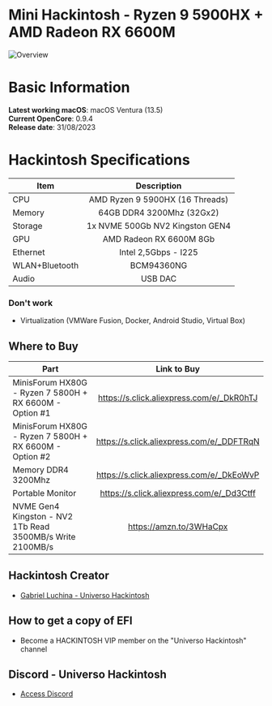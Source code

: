 # Mini Hackintosh - Ryzen 9 5900HX + AMD Radeon RX 6600M

![Overview](https://github.com/luchina-gabriel/EFI-MINISFORUM-HX90G-OR-HX80G-RYZEN-9-5900H-RYZEN-7-5700HX-RX6600M-WITH-AIRDROP-PUBLIC/assets/23700365/2fccf4f9-d57d-4e4d-ba36-cfbd63d97207)

# Basic Information

**Latest working macOS**: macOS Ventura (13.5)
<br>
**Current OpenCore**: 0.9.4
<br>
**Release date**: 31/08/2023

# Hackintosh Specifications
|Item|Description|
|-|:-------:|
|CPU|AMD Ryzen 9 5900HX (16 Threads)|
|Memory|64GB DDR4 3200Mhz (32Gx2)|
|Storage|1x NVME 500Gb NV2 Kingston GEN4|
|GPU|AMD Radeon RX 6600M 8Gb|
|Ethernet|Intel 2,5Gbps - I225|
|WLAN+Bluetooth|BCM94360NG|
|Audio|USB DAC|

### Don't work
- Virtualization (VMWare Fusion, Docker, Android Studio, Virtual Box)

## Where to Buy

|Part|Link to Buy|
|-|:-------:|
|MinisForum HX80G - Ryzen 7 5800H + RX 6600M - Option #1|https://s.click.aliexpress.com/e/_DkR0hTJ|
|MinisForum HX80G - Ryzen 7 5800H + RX 6600M - Option #2|https://s.click.aliexpress.com/e/_DDFTRqN|
|Memory DDR4 3200Mhz|https://s.click.aliexpress.com/e/_DkEoWvP|
|Portable Monitor|https://s.click.aliexpress.com/e/_Dd3Ctff|
|NVME Gen4 Kingston - NV2 1Tb Read 3500MB/s Write 2100MB/s|https://amzn.to/3WHaCpx

## Hackintosh Creator
- [Gabriel Luchina - Universo Hackintosh](https://luchina.com.br)

## How to get a copy of EFI
- Become a HACKINTOSH VIP member on the "Universo Hackintosh" channel

## Discord - Universo Hackintosh
- [Access Discord](https://discord.universohackintosh.com.br)

